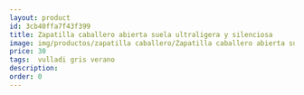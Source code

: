 ```yaml
---
layout: product
id: 3cb40ffa7f43f399
title: Zapatilla caballero abierta suela ultraligera y silenciosa
image: img/productos/zapatilla caballero/Zapatilla caballero abierta suela ultraligera y silenciosa=30= vulladi gris verano.webp
price: 30
tags:  vulladi gris verano
description: 
order: 0
---
```

